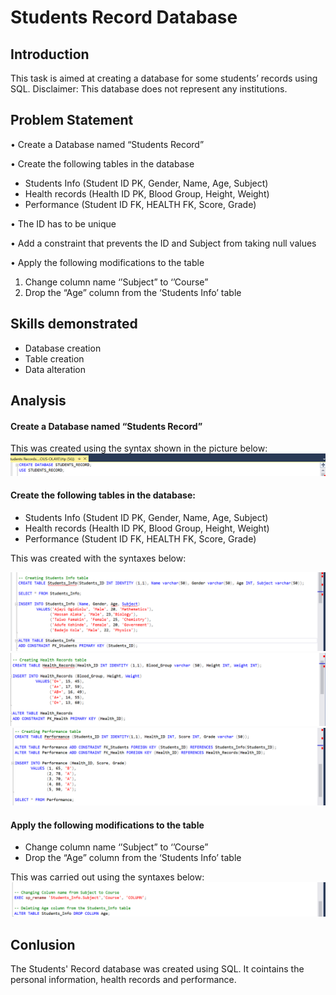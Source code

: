 # Students Record Database

## Introduction 

This task is aimed at creating a database for some students’ records using SQL. Disclaimer: This database does not represent any institutions.

## Problem Statement
•	Create a Database named “Students Record”

•	Create the following tables in the database 
- Students Info (Student ID PK, Gender, Name, Age, Subject)
- Health records (Health ID PK, Blood Group, Height, Weight)
- Performance (Student ID FK, HEALTH FK,  Score, Grade)

•	The ID has to be unique

•	Add a constraint that prevents the ID and Subject from taking null values

•	Apply the following modifications to the table
1.	Change column name ‘’Subject” to ‘’Course” 
2.	Drop the “Age” column from the ‘Students Info’ table 
 
## Skills demonstrated

- Database creation
- Table creation
- Data alteration 

## Analysis

#### Create a Database named “Students Record”

This was created using the syntax shown in the picture below: 
![](database.png)

#### Create the following tables in the database: 
- Students Info (Student ID PK, Gender, Name, Age, Subject)
- Health records (Health ID PK, Blood Group, Height, Weight)
- Performance (Student ID FK, HEALTH FK,  Score, Grade)

This was created with the syntaxes below: 

![](students_info.png)
![](health_records.png)
![](performance.png)

#### Apply the following modifications to the table
-	Change column name ‘’Subject” to ‘’Course” 
-	Drop the “Age” column from the ‘Students Info’ table  

This was carried out using the syntaxes below: 
![](alteration.png)

## Conlusion 
The Students' Record database was created using SQL. It cointains the personal information, health records and performance. 
